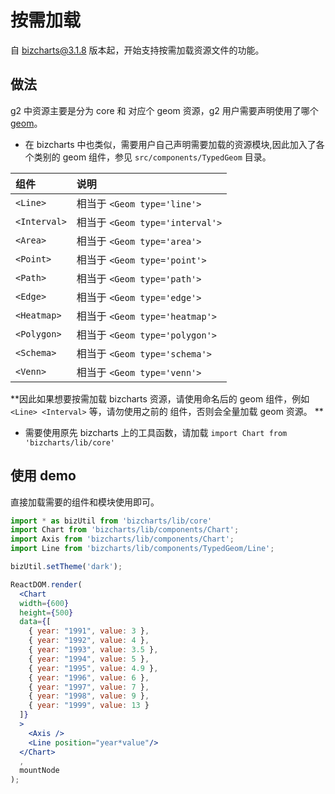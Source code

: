 # 按需加载

自 bizcharts@3.1.8 版本起，开始支持按需加载资源文件的功能。

## 做法
g2 中资源主要是分为 core 和 对应个 geom 资源，g2 用户需要声明使用了哪个 [geom](https://github.com/antvis/g2/issues/364)。
- 在 bizcharts 中也类似，需要用户自己声明需要加载的资源模块,因此加入了各个类别的 geom 组件，参见 ``src/components/TypedGeom`` 目录。

| 组件 | 说明 | 
| :- | :- |
| ``<Line>`` | 相当于 ``<Geom type='line'>`` |
| ``<Interval>`` | 相当于 ``<Geom type='interval'>`` |
| ``<Area>`` | 相当于 ``<Geom type='area'>`` |
| ``<Point>`` | 相当于 ``<Geom type='point'>`` |
| ``<Path>`` | 相当于 ``<Geom type='path'>`` |
| ``<Edge>`` | 相当于 ``<Geom type='edge'>`` |
| ``<Heatmap>`` | 相当于 ``<Geom type='heatmap'>`` |
| ``<Polygon>`` | 相当于 ``<Geom type='polygon'>`` |
| ``<Schema>`` | 相当于 ``<Geom type='schema'>`` |
| ``<Venn>`` | 相当于 ``<Geom type='venn'>`` |


**因此如果想要按需加载 bizcharts 资源，请使用命名后的 geom 组件，例如 ``<Line> <Interval>`` 等，请勿使用之前的 <Geom> 组件，否则会全量加载 geom 资源。 **

- 需要使用原先 bizcharts 上的工具函数，请加载 ``import Chart from 'bizcharts/lib/core'``


## 使用 demo
直接加载需要的组件和模块使用即可。

```jsx
import * as bizUtil from 'bizcharts/lib/core'
import Chart from 'bizcharts/lib/components/Chart';
import Axis from 'bizcharts/lib/components/Chart';
import Line from 'bizcharts/lib/components/TypedGeom/Line';

bizUtil.setTheme('dark');

ReactDOM.render(
  <Chart
  width={600}
  height={500}
  data={[
    { year: "1991", value: 3 },
    { year: "1992", value: 4 },
    { year: "1993", value: 3.5 },
    { year: "1994", value: 5 },
    { year: "1995", value: 4.9 },
    { year: "1996", value: 6 },
    { year: "1997", value: 7 },
    { year: "1998", value: 9 },
    { year: "1999", value: 13 }
  ]}
  >
    <Axis />
    <Line position="year*value"/>
  </Chart>
  ,
  mountNode
);
```
